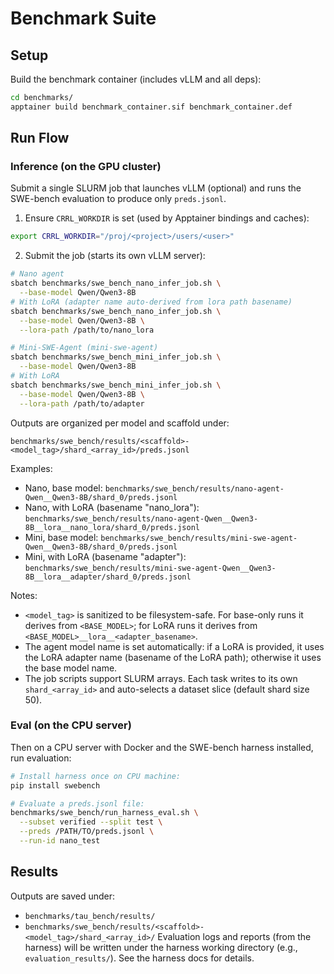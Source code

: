 # Benchmark Suite

## Setup

Build the benchmark container (includes vLLM and all deps):

```bash
cd benchmarks/
apptainer build benchmark_container.sif benchmark_container.def
```

## Run Flow

### Inference (on the GPU cluster)

Submit a single SLURM job that launches vLLM (optional) and runs the SWE-bench evaluation to produce only `preds.jsonl`.

1) Ensure `CRRL_WORKDIR` is set (used by Apptainer bindings and caches):
```bash
export CRRL_WORKDIR="/proj/<project>/users/<user>"
```

2) Submit the job (starts its own vLLM server):
```bash
# Nano agent
sbatch benchmarks/swe_bench_nano_infer_job.sh \
  --base-model Qwen/Qwen3-8B
# With LoRA (adapter name auto-derived from lora path basename)
sbatch benchmarks/swe_bench_nano_infer_job.sh \
  --base-model Qwen/Qwen3-8B \
  --lora-path /path/to/nano_lora

# Mini-SWE-Agent (mini-swe-agent)
sbatch benchmarks/swe_bench_mini_infer_job.sh \
  --base-model Qwen/Qwen3-8B
# With LoRA
sbatch benchmarks/swe_bench_mini_infer_job.sh \
  --base-model Qwen/Qwen3-8B \
  --lora-path /path/to/adapter
```

Outputs are organized per model and scaffold under:

```
benchmarks/swe_bench/results/<scaffold>-<model_tag>/shard_<array_id>/preds.jsonl
```

Examples:
- Nano, base model: `benchmarks/swe_bench/results/nano-agent-Qwen__Qwen3-8B/shard_0/preds.jsonl`
- Nano, with LoRA (basename "nano_lora"): `benchmarks/swe_bench/results/nano-agent-Qwen__Qwen3-8B__lora__nano_lora/shard_0/preds.jsonl`
- Mini, base model: `benchmarks/swe_bench/results/mini-swe-agent-Qwen__Qwen3-8B/shard_0/preds.jsonl`
- Mini, with LoRA (basename "adapter"): `benchmarks/swe_bench/results/mini-swe-agent-Qwen__Qwen3-8B__lora__adapter/shard_0/preds.jsonl`

Notes:
- `<model_tag>` is sanitized to be filesystem-safe. For base-only runs it derives from `<BASE_MODEL>`; for LoRA runs it derives from `<BASE_MODEL>__lora__<adapter_basename>`.
- The agent model name is set automatically: if a LoRA is provided, it uses the LoRA adapter name (basename of the LoRA path); otherwise it uses the base model name.
- The job scripts support SLURM arrays. Each task writes to its own `shard_<array_id>` and auto-selects a dataset slice (default shard size 50).

### Eval (on the CPU server)

Then on a CPU server with Docker and the SWE-bench harness installed, run evaluation:
```bash
# Install harness once on CPU machine:
pip install swebench

# Evaluate a preds.jsonl file:
benchmarks/swe_bench/run_harness_eval.sh \
  --subset verified --split test \
  --preds /PATH/TO/preds.jsonl \
  --run-id nano_test
```

## Results

Outputs are saved under:
- `benchmarks/tau_bench/results/`
- `benchmarks/swe_bench/results/<scaffold>-<model_tag>/shard_<array_id>/`
Evaluation logs and reports (from the harness) will be written under the harness working directory (e.g., `evaluation_results/`). See the harness docs for details.